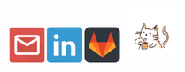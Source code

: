 <!DOCTYPE html>
<html>
<body>

<div>

<a  href="mailto:larissa.magistrali@acad.pucrs.br"><img src="https://github.com/larissamagistrali/larissamagistrali/blob/master/img/img2.png"></a>
<a  href="https://www.linkedin.com/in/larissa-magistrali/"><img src="https://github.com/larissamagistrali/larissamagistrali/blob/master/img/img3.png"></a>
<a  href="https://gitlab.com/larissamagistrali"><img src="https://github.com/larissamagistrali/larissamagistrali/blob/master/img/img1.png"></a>
<img style="margin-top=10 px;" src="https://github.com/larissamagistrali/larissamagistrali/blob/master/img/cat.gif" width="100px" height="100px">

</div>

</body>
</html>


